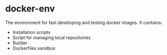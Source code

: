 # docker-env

The environment for fast developing and testing docker images. It contains:

- Installation scripts
- Script for managing local repositories
- Builder
- Dockerfiles sandbox
